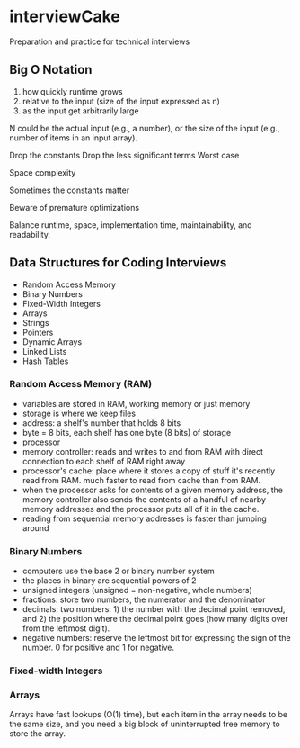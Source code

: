 # interviewCake
Preparation and practice for technical interviews

## Big O Notation
1. how quickly runtime grows
2. relative to the input (size of the input expressed as n)
3. as the input get arbitrarily large

N could be the actual input (e.g., a number), or the size of the input (e.g., number of items in an input array).

Drop the constants
Drop the less significant terms
Worst case

Space complexity

Sometimes the constants matter

Beware of premature optimizations

Balance runtime, space, implementation time, maintainability, and readability.

## Data Structures for Coding Interviews
- Random Access Memory
- Binary Numbers
- Fixed-Width Integers
- Arrays
- Strings
- Pointers
- Dynamic Arrays
- Linked Lists
- Hash Tables

### Random Access Memory (RAM)
- variables are stored in RAM, working memory or just memory
- storage is where we keep files
- address: a shelf's number that holds 8 bits
- byte = 8 bits, each shelf has one byte (8 bits) of storage
- processor
- memory controller: reads and writes to and from RAM with direct connection to each shelf of RAM right away
- processor's cache: place where it stores a copy of stuff it's recently read from RAM. much faster to read from cache than from RAM.
- when the processor asks for contents of a given memory address, the memory controller also sends the contents of a handful of nearby memory addresses and the processor puts all of it in the cache.
- reading from sequential memory addresses is faster than jumping around

### Binary Numbers
- computers use the base 2 or binary number system
- the places in binary are sequential powers of 2
- unsigned integers (unsigned = non-negative, whole numbers)
- fractions: store two numbers, the numerator and the denominator
- decimals: two numbers: 1) the number with the decimal point removed, and 2) the position where the decimal point goes (how many digits over from the leftmost digit).
- negative numbers: reserve the leftmost bit for expressing the sign of the number. 0 for positive and 1 for negative.

### Fixed-width Integers

### Arrays
Arrays have fast lookups (O(1) time), but each item in the array needs to be the same size, and you need a big block of uninterrupted free memory to store the array.
